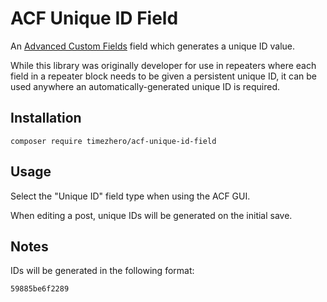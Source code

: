 # ACF Unique ID Field

An [Advanced Custom Fields](https://www.advancedcustomfields.com/) field which generates a unique ID value.

While this library was originally developer for use in repeaters where each field in a repeater block needs to be given a persistent unique ID, it can be used anywhere an automatically-generated unique ID is required.

## Installation

```
composer require timezhero/acf-unique-id-field
```

## Usage

Select the "Unique ID" field type when using the ACF GUI.

When editing a post, unique IDs will be generated on the initial save.

## Notes

IDs will be generated in the following format:

```
59885be6f2289
```
